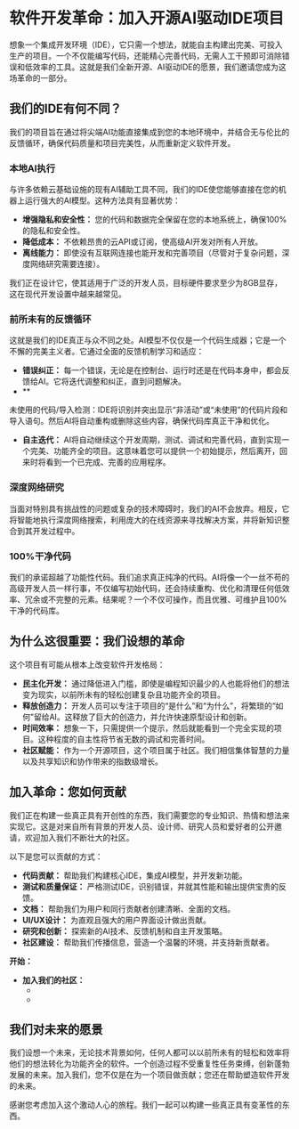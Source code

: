 # 软件开发革命：加入开源AI驱动IDE项目

想象一个集成开发环境（IDE），它只需一个想法，就能自主构建出完美、可投入生产的项目。一个不仅能编写代码，还能精心完善代码，无需人工干预即可消除错误和低效率的工具。这就是我们全新开源、AI驱动IDE的愿景，我们邀请您成为这场革命的一部分。

## 我们的IDE有何不同？

我们的项目旨在通过将尖端AI功能直接集成到您的本地环境中，并结合无与伦比的反馈循环，确保代码质量和项目完美性，从而重新定义软件开发。

### 本地AI执行
与许多依赖云基础设施的现有AI辅助工具不同，我们的IDE使您能够直接在您的机器上运行强大的AI模型。这种方法具有显著优势：

- **增强隐私和安全性：** 您的代码和数据完全保留在您的本地系统上，确保100%的隐私和安全性。
- **降低成本：** 不依赖昂贵的云API或订阅，使高级AI开发对所有人开放。
- **离线能力：** 即使没有互联网连接也能开发和完善项目（尽管对于复杂问题，深度网络研究需要连接）。

我们正在设计它，使其适用于广泛的开发人员，目标硬件要求至少为8GB显存，这在现代开发设置中越来越常见。

### 前所未有的反馈循环
这就是我们的IDE真正与众不同之处。AI模型不仅仅是一个代码生成器；它是一个不懈的完美主义者。它通过全面的反馈机制学习和适应：

- **错误纠正：** 每一个错误，无论是在控制台、运行时还是在代码本身中，都会反馈给AI。它将迭代调整和纠正，直到问题解决。
- **


未使用的代码/导入检测：IDE将识别并突出显示“非活动”或“未使用”的代码片段和导入语句。然后AI将自动重构或删除这些内容，确保代码库真正干净和优化。
- **自主迭代：** AI将自动继续这个开发周期，测试、调试和完善代码，直到实现一个完美、功能齐全的项目。这意味着您可以提供一个初始提示，然后离开，回来时将看到一个已完成、完善的应用程序。

### 深度网络研究
当面对特别具有挑战性的问题或复杂的技术障碍时，我们的AI不会放弃。相反，它将智能地执行深度网络搜索，利用庞大的在线资源来寻找解决方案，并将新知识整合到其开发过程中。

### 100%干净代码
我们的承诺超越了功能性代码。我们追求真正纯净的代码。AI将像一个一丝不苟的高级开发人员一样行事，不仅编写初始代码，还会持续重构、优化和清理任何低效率、冗余或不完整的元素。结果呢？一个不仅可操作，而且优雅、可维护且100%干净的代码库。

## 为什么这很重要：我们设想的革命

这个项目有可能从根本上改变软件开发格局：

- **民主化开发：** 通过降低进入门槛，即使是编程知识最少的人也能将他们的想法变为现实，以前所未有的轻松创建复杂且功能齐全的项目。
- **释放创造力：** 开发人员可以专注于项目的“是什么”和“为什么”，将繁琐的“如何”留给AI。这释放了巨大的创造力，并允许快速原型设计和创新。
- **时间效率：** 想象一下，只需提供一个提示，然后就能看到一个完全实现的项目。这种程度的自主性将节省无数的调试和完善时间。
- **社区赋能：** 作为一个开源项目，这个项目属于社区。我们相信集体智慧的力量以及共享知识和协作带来的指数级增长。

## 加入革命：您如何贡献

我们正在构建一些真正具有开创性的东西，我们需要您的专业知识、热情和想法来实现它。这是对来自所有背景的开发人员、设计师、研究人员和爱好者的公开邀请，欢迎加入我们不断壮大的社区。

以下是您可以贡献的方式：

- **代码贡献：** 帮助我们构建核心IDE，集成AI模型，并开发新功能。
- **测试和质量保证：** 严格测试IDE，识别错误，并就其性能和输出提供宝贵的反馈。
- **文档：** 帮助我们为用户和同行贡献者创建清晰、全面的文档。
- **UI/UX设计：** 为直观且强大的用户界面设计做出贡献。
- **研究和创新：** 探索新的AI技术、反馈机制和自主开发策略。
- **社区建设：** 帮助我们传播信息，营造一个温馨的环境，并支持新贡献者。

**开始：**

- **加入我们的社区：**
    - [Discord]: (https://discord.gg/jmbDGwtZ7P)
    - [Telegram]: (https://t.me/EvolvIDE)

## 我们对未来的愿景

我们设想一个未来，无论技术背景如何，任何人都可以以前所未有的轻松和效率将他们的想法转化为功能齐全的软件。一个创造过程不受重复性任务束缚，创新蓬勃发展的未来。加入我们，您不仅是在为一个项目做贡献；您还在帮助塑造软件开发的未来。

感谢您考虑加入这个激动人心的旅程。我们一起可以构建一些真正具有变革性的东西。

